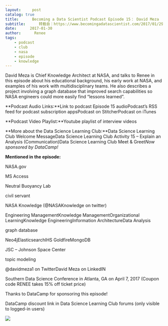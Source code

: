 ```yaml
---
layout:     post
catalog: true
title:      Becoming a Data Scientist Podcast Episode 15： David Meza
subtitle:      转载自：https://www.becomingadatascientist.com/2017/01/29/becoming-a-data-scientist-podcast-episode-15-david-meza/
date:      2017-01-30
author:      Renee
tags:
    - podcast
    - club
    - nasa
    - episode
    - knowledge
---
```


David Meza is Chief Knowledge Architect at NASA, and talks to Renee in this episode about his educational background, his early work at NASA, and examples of his work with multidisciplinary teams. He also describes a project involving a graph database that improved search capabilities so NASA engineers could more easily find “lessons learned”.

**Podcast Audio Links:**Link to podcast Episode 15 audioPodcast’s RSS feed for podcast subscription appsPodcast on StitcherPodcast on iTunes

**Podcast Video Playlist:**Youtube playlist of interview videos

**More about the Data Science Learning Club:**Data Science Learning Club Welcome MessageData Science Learning Club Activity 15 – Explain an Analysis (Communication)Data Science Learning Club Meet & Greet*Now sponsored by DataCamp!*

**Mentioned in the episode:**

NASA.gov

MS Access

Neutral Buoyancy Lab

civil servant

NASA Knowledge (@NASAKnowledge on twitter)

Engineering ManagementKnowledge ManagementOrganizational LearningKnowledge EngineeringInformation ArchitectureData Analysis

graph database

Neo4jElasticsearchIHS GoldfireMongoDB

JSC – Johnson Space Center

topic modeling

@davidmeza1 on TwitterDavid Meza on LinkedIN

Southern Data Science Conference in Atlanta, GA on April 7, 2017 (Coupon code RENEE takes 15% off ticket price)

Thanks to DataCamp for sponsoring this episode!

DataCamp discount link in Data Science Learning Club forums (only visible to logged-in users)

![](https://www.becomingadatascientist.com/wp-content/uploads/2016/03/290_160_bads.png)

